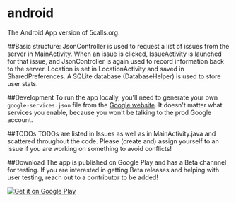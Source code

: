 # android
The Android App version of 5calls.org.

##Basic structure:
JsonController is used to request a list of issues from the server in MainActivity. When an issue is clicked, IssueActivity is launched for that issue, and JsonController is again used to record information back to the server. Location is set in LocationActivity and saved in SharedPreferences. A SQLite database (DatabaseHelper) is used to store user stats.

##Development
To run the app locally, you'll need to generate your own `google-services.json` file from the [Google website](https://developers.google.com/mobile/add).  It doesn't matter what services you enable, because you won't be talking to the prod Google account.  

##TODOs
TODOs are listed in Issues as well as in MainActivity.java and scattered throughout the code. Please (create and) assign yourself to an issue if you are working on something to avoid conflicts!

##Download
The app is published on Google Play and has a Beta channnel for testing. If you are interested in getting Beta releases and helping with user testing, reach out to a contributor to be added!

[![Get it on Google Play](https://play.google.com/intl/en_us/badges/images/generic/en_badge_web_generic.png)](https://play.google.com/store/apps/details?id=org.a5calls.android.a5calls&rdid=org.a5calls.android.a5calls)
